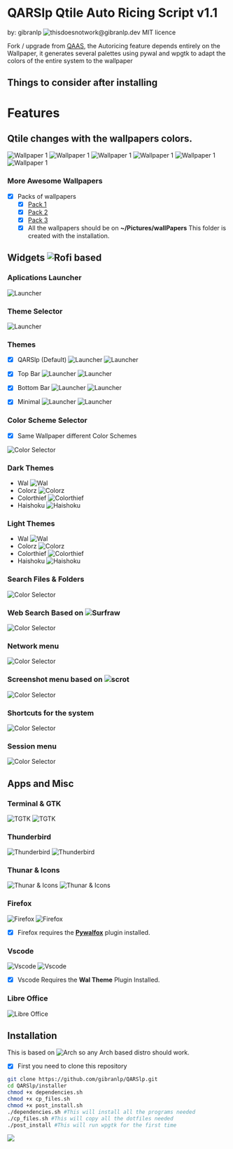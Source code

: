 # QARSlp Qtile Auto Ricing Script v1.1
by: gibranlp ![thisdoesnotwork@gibranlp.dev](mailto:thisdoesnotwork@gibranlp.dev)
MIT licence

Fork / upgrade from [QAAS](https://github.com/gibranlp/QAAS), the  Autoricing feature depends entirely on the Wallpaper, it generates several palettes using pywal and wpgtk to adapt the colors of the entire system to the wallpaper

## Things to consider after installing

# Features

## Qtile changes with the wallpapers colors.

![Wallpaper 1](https://github.com/gibranlp/QARSlp/blob/main/screenshots/walls/Sc_2021-12-09_1920x1080.png)
![Wallpaper 1](https://github.com/gibranlp/QARSlp/blob/main/screenshots/walls/Sc_2021-12-22_1920x1080.png)
![Wallpaper 1](https://github.com/gibranlp/QARSlp/blob/main/screenshots/walls/Sc_2021-12-36_1920x1080.png)
![Wallpaper 1](https://github.com/gibranlp/QARSlp/blob/main/screenshots/walls/Sc_2021-12-38_1920x1080.png)
![Wallpaper 1](https://github.com/gibranlp/QARSlp/blob/main/screenshots/walls/Sc_2021-12-41_1920x1080.png)
![Wallpaper 1](https://github.com/gibranlp/QARSlp/blob/main/screenshots/walls/Sc_2021-12-53_1920x1080.png)

### More Awesome Wallpapers
- [x] Packs of wallpapers
  - [x] [Pack 1](https://gibranlp.dev/wallpacks/pack1.tar.gz)
  - [x] [Pack 2](https://gibranlp.dev/wallpacks/pack2.tar.gz)
  - [x] [Pack 3](https://gibranlp.dev/wallpacks/pack3.tar.gz)
  - [x] All the wallpapers should be on **~/Pictures/wallPapers** This folder is created with the installation.

## Widgets ![Rofi](https://github.com/davatorium/rofi) based

### Aplications Launcher

![Launcher](https://github.com/gibranlp/QARSlp/blob/main/screenshots/widgets/launcher.png)

### Theme Selector

![Launcher](https://github.com/gibranlp/QARSlp/blob/main/screenshots/widgets/theme_selector.png)

### Themes

- [x] QARSlp (Default)
![Launcher](https://github.com/gibranlp/QARSlp/blob/main/screenshots/themes/default.png)
![Launcher](https://github.com/gibranlp/QARSlp/blob/main/screenshots/themes/default2.png)

- [x] Top Bar
![Launcher](https://github.com/gibranlp/QARSlp/blob/main/screenshots/themes/top_bar.png)
![Launcher](https://github.com/gibranlp/QARSlp/blob/main/screenshots/themes/top_bar2.png)

- [x] Bottom Bar
![Launcher](https://github.com/gibranlp/QARSlp/blob/main/screenshots/themes/bottom_bar.png)
![Launcher](https://github.com/gibranlp/QARSlp/blob/main/screenshots/themes/bottom_bar2.png)

- [x] Minimal
![Launcher](https://github.com/gibranlp/QARSlp/blob/main/screenshots/themes/minimal.png)
![Launcher](https://github.com/gibranlp/QARSlp/blob/main/screenshots/themes/minimal2.png)

### Color Scheme Selector

- [x] Same Wallpaper different Color Schemes

![Color Selector](https://github.com/gibranlp/QARSlp/blob/main/screenshots/widgets/color_scheme_selector.png)

### Dark Themes

- Wal
![Wal](https://github.com/gibranlp/QARSlp/blob/main/screenshots/schemes/wal.png)
- Colorz
![Colorz](https://github.com/gibranlp/QARSlp/blob/main/screenshots/schemes/colorz.png)
- Colorthief
![Colorthief](https://github.com/gibranlp/QARSlp/blob/main/screenshots/schemes/colorthief.png)
- Haishoku
![Haishoku](https://github.com/gibranlp/QARSlp/blob/main/screenshots/schemes/Haishoku.png)


### Light Themes

- Wal
![Wal](https://github.com/gibranlp/QARSlp/blob/main/screenshots/schemes/light-wal.png)
- Colorz
![Colorz](https://github.com/gibranlp/QARSlp/blob/main/screenshots/schemes/light-colorz.png)
- Colorthief
![Colorthief](https://github.com/gibranlp/QARSlp/blob/main/screenshots/schemes/light-colorthief.png)
- Haishoku
![Haishoku](https://github.com/gibranlp/QARSlp/blob/main/screenshots/schemes/light-haishoku.png)

### Search Files & Folders

![Color Selector](https://github.com/gibranlp/QARSlp/blob/main/screenshots/widgets/search_files_folders.png)

### Web Search Based on ![Surfraw](https://github.com/JNRowe/surfraw)

![Color Selector](https://github.com/gibranlp/QARSlp/blob/main/screenshots/widgets/search_internet.png)

### Network menu

![Color Selector](https://github.com/gibranlp/QARSlp/blob/main/screenshots/widgets/network.png)

### Screenshot menu based on ![scrot](https://github.com/dreamer/scrot)

![Color Selector](https://github.com/gibranlp/QARSlp/blob/main/screenshots/widgets/take_screenshots.png)

### Shortcuts for the system

![Color Selector](https://github.com/gibranlp/QARSlp/blob/main/screenshots/widgets/shortcuts.png)

### Session menu

![Color Selector](https://github.com/gibranlp/QARSlp/blob/main/screenshots/widgets/session.png)

## Apps and Misc

### Terminal & GTK

![TGTK](https://github.com/gibranlp/QARSlp/blob/main/screenshots/apps/2.png)
![TGTK](https://github.com/gibranlp/QARSlp/blob/main/screenshots/apps/10.png)

### Thunderbird
![Thunderbird](https://github.com/gibranlp/QARSlp/blob/main/screenshots/apps/3.png)
![Thunderbird](https://github.com/gibranlp/QARSlp/blob/main/screenshots/apps/11.png)

### Thunar & Icons
![Thunar & Icons](https://github.com/gibranlp/QARSlp/blob/main/screenshots/apps/4.png)
![Thunar & Icons](https://github.com/gibranlp/QARSlp/blob/main/screenshots/apps/12.png)

### Firefox
![Firefox](https://github.com/gibranlp/QARSlp/blob/main/screenshots/apps/5.png)
![Firefox](https://github.com/gibranlp/QARSlp/blob/main/screenshots/apps/15.png)

- [x] Firefox requires the [**Pywalfox**](https://addons.mozilla.org/en-US/firefox/addon/pywalfox/?utm_source=addons.mozilla.org&utm_medium=referral&utm_content=search) plugin installed.

### Vscode
![Vscode](https://github.com/gibranlp/QARSlp/blob/main/screenshots/apps/6.png)
![Vscode](https://github.com/gibranlp/QARSlp/blob/main/screenshots/apps/16.png)

- [x] Vscode Requires the **Wal Theme** Plugin Installed.

### Libre Office
![Libre Office](https://github.com/gibranlp/QARSlp/blob/main/screenshots/apps/8.png)

## Installation

This is based on ![Arch](https://archlinux.org/) so any Arch based distro should work.

- [x] First you need to clone this repository

```bash
git clone https://github.com/gibranlp/QARSlp.git
cd QARSlp/installer
chmod +x dependencies.sh
chmod +x cp_files.sh
chmod +x post_install.sh
./dependencies.sh #This will install all the programs needed
./cp_files.sh #This will copy all the dotfiles needed
./post_install #This will run wpgtk for the first time
```
<a href="https://www.buymeacoffee.com/gibranlp"><img src="https://img.buymeacoffee.com/button-api/?text=Buy me a Coffee&emoji=&slug=gibranlp&button_colour=FFDD00&font_colour=000000&font_family=Bree&outline_colour=000000&coffee_colour=ffffff"></a>